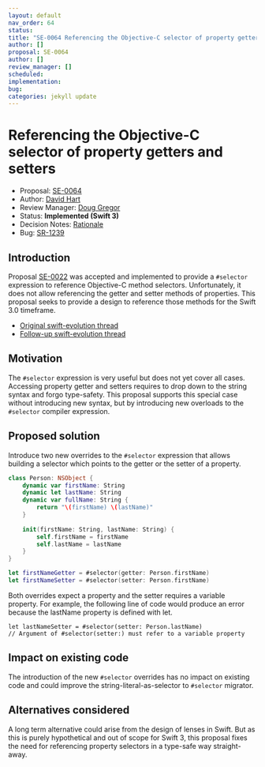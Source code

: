 ```yaml
---
layout: default
nav_order: 64
status: 
title: "SE-0064 Referencing the Objective-C selector of property getters and setters"
author: []
proposal: SE-0064
author: []
review_manager: []
scheduled: 
implementation: 
bug: 
categories: jekyll update
---
```


# Referencing the Objective-C selector of property getters and setters

* Proposal: [SE-0064](0064-property-selectors.md)
* Author: [David Hart](https://github.com/hartbit)
* Review Manager: [Doug Gregor](https://github.com/DougGregor)
* Status: **Implemented (Swift 3)**
* Decision Notes: [Rationale](https://lists.swift.org/pipermail/swift-evolution-announce/2016-April/000102.html)
* Bug: [SR-1239](https://bugs.swift.org/browse/SR-1239)

## Introduction

Proposal [SE-0022](0022-objc-selectors.md) was accepted and implemented to provide a `#selector` expression to reference Objective-C method selectors. Unfortunately, it does not allow referencing the getter and setter methods of properties. This proposal seeks to provide a design to reference those methods for the Swift 3.0 timeframe.

* [Original swift-evolution thread](https://lists.swift.org/pipermail/swift-evolution/Week-of-Mon-20160215/010791.html)
* [Follow-up swift-evolution thread](https://lists.swift.org/pipermail/swift-evolution/Week-of-Mon-20160222/010960.html)

## Motivation

The `#selector` expression is very useful but does not yet cover all cases. Accessing property getter and setters requires to drop down to the string syntax and forgo type-safety. This proposal supports this special case without introducing new syntax, but by introducing new overloads to the `#selector` compiler expression.

## Proposed solution

Introduce two new overrides to the `#selector` expression that allows building a selector which points to the getter or the setter of a property.

```swift
class Person: NSObject {
    dynamic var firstName: String
    dynamic let lastName: String
    dynamic var fullName: String {
        return "\(firstName) \(lastName)"
    }
    
    init(firstName: String, lastName: String) {
        self.firstName = firstName
        self.lastName = lastName
    }
}

let firstNameGetter = #selector(getter: Person.firstName)
let firstNameSetter = #selector(setter: Person.firstName)
```

Both overrides expect a property and the setter requires a variable property. For example, the following line of code would produce an error because the lastName property is defined with let.

```
let lastNameSetter = #selector(setter: Person.lastName)
// Argument of #selector(setter:) must refer to a variable property
```

## Impact on existing code

The introduction of the new `#selector` overrides has no impact on existing code and could improve the string-literal-as-selector to `#selector` migrator.

## Alternatives considered

A long term alternative could arise from the design of lenses in Swift. But as this is purely hypothetical and out of scope for Swift 3, this proposal fixes the need for referencing property selectors in a type-safe way straight-away.

